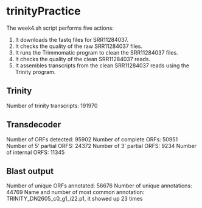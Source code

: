 # trinityPractice

The week4.sh script performs five actions:

1.	It downloads the fastq files for SRR11284037.
2.	It checks the quality of the raw SRR11284037 files. 
3.	It runs the Trimmomatic program to clean the SRR11284037 files.
4.	It checks the quality of the clean SRR11284037 reads.
5.	It assembles transcripts from the clean SRR11284037 reads using the Trinity program. 

## Trinity
Number of trinity transcripts: 191970

## Transdecoder  
Number of ORFs detected: 95902
Number of complete ORFs: 50951
Number of  5’ partial ORFS: 24372
Number of  3’ partial ORFS: 9234
Number of internal ORFS: 11345

## Blast output
Number of unique ORFs annotated: 56676
Number of unique annotations: 44769
Name and number of most common annotation:  TRINITY_DN2605_c0_g1_i22.p1, it showed up 23 times

